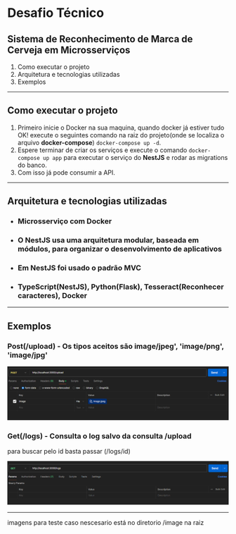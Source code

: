 # Desafio Técnico

## Sistema de Reconhecimento de Marca de Cerveja em Microsserviços

1. Como executar o projeto
2. Arquitetura e tecnologias utilizadas
3. Exemplos

----------

## Como executar o projeto

1. Primeiro inicie o Docker na sua maquina, quando docker já estiver tudo OK!
execute o seguintes comando na raiz do projeto(onde se localiza o arquivo **docker-compose**) ` docker-compose up -d `.
2. Espere terminar de criar os serviços e execute o comando ` docker-compose up app ` para executar o serviço do **NestJS** e rodar as migrations do banco.
3. Com isso já pode consumir a API.

----------

## Arquitetura e tecnologias utilizadas

- ### Microsserviço com Docker

- ### O **NestJS** usa uma arquitetura modular, baseada em módulos, para organizar o desenvolvimento de aplicativos

- ### Em **NestJS** foi usado o padrão MVC

- ### TypeScript(NestJS), Python(Flask), Tesseract(Reconhecer caracteres), Docker

----------

## Exemplos

### Post(/upload) - Os tipos aceitos são image/jpeg', 'image/png', 'image/jpg'

![alt text](image-1.png)

### Get(/logs) - Consulta o log salvo da consulta /upload

para buscar pelo id basta passar (/logs/id)

![alt text](image-2.png)

----------

imagens para teste caso nescesario está no diretorio /image na raiz